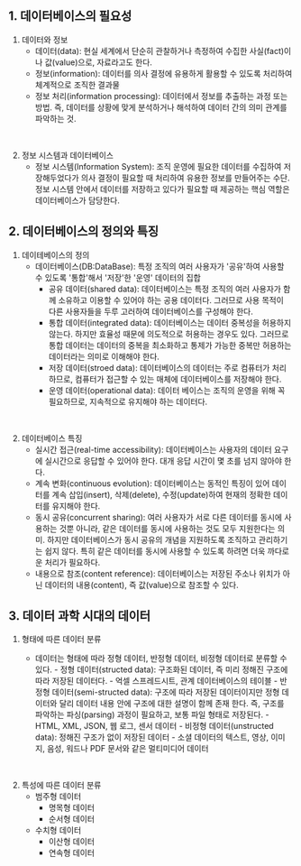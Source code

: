 ## 1. 데이터베이스의 필요성

1. 데이터와 정보
   - 데이터(data): 현실 세계에서 단순히 관찰하거나 측정하여 수집한 사실(fact)이나 값(value)으로, 자료라고도 한다.
   - 정보(information): 데이터를 의사 결정에 유용하게 활용할 수 있도록 처리하여 체계적으로 조직한 결과물
   - 정보 처리(information processing): 데이터에서 정보를 추출하는 과정 또는 방법. 즉, 데이터를 상황에 맞게 분석하거나 해석하여 데이터 간의 의미 관계를 파악하는 것.

<br/>

2. 정보 시스템과 데이터베이스
   - 정보 시스템(Information System): 조직 운영에 필요한 데이터를 수집하여 저장해두었다가 의사 결정이 필요할 때 처리하여 유용한 정보를 만들어주는 수단. 정보 시스템 안에서 데이터를 저장하고 있다가 필요할 때 제공하는 핵심 역할은 데이터베이스가 담당한다.

## 2. 데이터베이스의 정의와 특징

1. 데이테베이스의 정의
   - 데이터베이스(DB:DataBase): 특정 조직의 여러 사용자가 '공유'하여 사용할 수 있도록 '통합'해서 '저장'한 '운영' 데이터의 집합
     - 공유 데이터(shared data): 데이터베이스는 특정 조직의 여러 사용자가 함께 소유하고 이용할 수 있어야 하는 공용 데이터다. 그러므로 사용 목적이 다른 사용자들을 두루 고러하여 데이터베이스를 구성해야 한다.
     - 통합 데이터(integrated data): 데이터베이스는 데이터 중복성을 허용하지 않는다. 하지만 효율성 때문에 의도적으로 허용하는 경우도 있다. 그러므로 통합 데이터는 데이터의 중복을 최소화하고 통제가 가능한 중복만 허용하는 데이터라는 의미로 이해해야 한다.
     - 저장 데이터(stroed data): 데이터베이스의 데이터는 주로 컴퓨터가 처리하므로, 컴퓨터가 접근할 수 있는 매체에 데이터베이스를 저장해야 한다.
     - 운영 데이터(operational data): 데이터 베이스는 조직의 운영을 위해 꼭 필요하므로, 지속적으로 유지해야 하는 데이터다.

<br/>

2. 데이터베이스 특징
   - 실시간 접근(real-time accessibility): 데이터베이스는 사용자의 데이터 요구에 실시간으로 응답할 수 있어야 한다. 대개 응답 시간이 몇 초를 넘지 않아야 한다.
   - 계속 변화(continuous evolution): 데이터베이스는 동적인 특징이 있어 데이터를 계속 삽입(insert), 삭제(delete), 수정(update)하여 현재의 정확한 데이터를 유지해야 한다.
   - 동시 공유(concurrent sharing): 여러 사용자가 서로 다른 데이터를 동시에 사용하는 것뿐 아니라, 같은 데이터를 동시에 사용하는 것도 모두 지원한다는 의미. 하지만 데이터베이스가 동시 공유의 개념을 지원하도록 조직하고 관리하기는 쉽지 않다. 특히 같은 데이터를 동시에 사용할 수 있도록 하려면 더욱 까다로운 처리가 필요하다.
   - 내용으로 참조(content reference): 데이터베이스는 저장된 주소나 위치가 아닌 데이터의 내용(content), 즉 값(value)으로 참조할 수 있다.

## 3. 데이터 과학 시대의 데이터

1. 형태에 따른 데이터 분류

   - 데이터는 형태에 따라 정형 데이터, 반정형 데이터, 비정형 데이터로 분류할 수 있다. - 정형 데이터(structed data): 구조화된 데이터, 즉 미리 정해진 구조에 따라 저장된 데이터다. - 억셀 스프레드시트, 관계 데이터베이스의 테이블 - 반정형 데이터(semi-structed data): 구조에 따라 저장된 데이터이지만 정형 데이터와 달리 데이터 내용 안에 구조에 대한 설명이 함께 존재 한다. 즉, 구조를 파악하는 파싱(parsing) 과정이 필요하고, 보통 파일 형태로 저장된다. - HTML, XML, JSON, 웹 로그, 센서 데이터 - 비정형 데이터(unstructed data): 정해진 구조가 없이 저장된 데이터 - 소셜 데이터의 텍스트, 영상, 이미지, 음성, 워드나 PDF 문서와 같은 멀티미디어 데이터

<br>

2. 특성에 따른 데이터 분류
   - 범주형 데이터
     - 명목형 데이터
     - 순서형 데이터
   - 수치형 데이터
     - 이산형 데이터
     - 연속형 데이터
